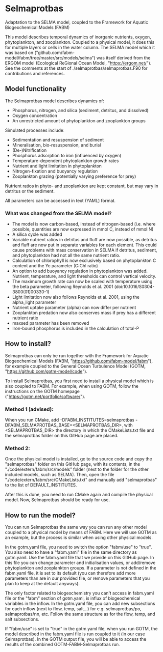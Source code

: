 # Selmaprotbas
Adaptation to the SELMA model, coupled to the Framework for Aquatic Biogeochemical Models (FABM)

This model describes temporal dynamics of inorganic nutrients, oxygen, phytoplankton, and zooplankton. Coupled to a physical model, it
does this for multiple layers or cells in the water column. The SELMA model which it was based on
("github.com/fabm-model/fabm/tree/master/src/models/selma") was itself derived from the ERGOM model (Ecological ReGional Ocean Model,
"https://ergom.net/"). See the comments at the start of ./selmaprotbas/selmaprotbas.F90 for contributions and references. 

## Model functionality
The Selmaprotbas model describes dynamics of:
- Phosphorus, nitrogen, and silica (sediment, detritus, and dissolved)
- Oxygen concentration
- An unrestricted amount of phytoplankton and zooplankton groups

Simulated processes include:
- Sedimentation and resuspension of sediment
- Mineralisation, bio-resuspension, and burial
- (De-)Nitrification
- Phosphorus adsorption to iron (influenced by oxygen)
- Temperature-dependent phytoplankton growth rates
- Nutrient and light limitation in phytoplankton
- Nitrogen-fixation and buoyancy regulation
- Zooplankton grazing (potentially varying preference for prey)

Nutrient ratios in phyto- and zooplankton are kept constant, but may vary in detritus or the sediment. 

All parameters can be accessed in text (YAML) format. 

### What was changed from the SELMA model?
- The model is now carbon-based, instead of nitrogen-based (i.e. where possible, quantities are now expressed in mmol C, instead of mmol N)
- A silica cycle was added
- Variable nutrient ratios in detritus and fluff are now possible, as detritus and fluff are now put in separate variables for each element.
  This could cause problems with mass conservation in SELMA if detritus, sediment, and phytoplankton had not all the same nutrient ratio. 
- Calculation of chlorophyll is now exclusively based on phytoplankton C content and the Yc parameter (C:Chl ratio)
- An option to add buoyancy regulation in phytoplankton was added. Nutrient, temperature, and light thresholds can control vertical velocity.
- The maximum growth rate can now be scaled with temperature using the beta parameter, following Reynolds et al. 2001 (doi:10.1016/S0304-3800(01)00330-1)
- Light limitation now also follows Reynolds et al. 2001, using the alpha_light parameter
- Nutrient uptake parameter (alpha) can now differ per nutrient
- Zooplankton predation now also conserves mass if prey has a different nutrient ratio
- maxsed parameter has been removed
- Iron-bound phosphorus is included in the calculation of total-P

## How to install?
Selmaprotbas can only be run together with the Framework for Aquatic Biogeochemical Models (FABM, "https://github.com/fabm-model/fabm"),
for example coupled to the General Ocean Turbulence Model (GOTM, "https://github.com/gotm-model/code"). 

To install Selmaprotbas, you first need to install a physical model which is also coupled to FABM. For example, when using GOTM, follow the
instructions on the GOTM homepage ("https://gotm.net/portfolio/software/").

### Method 1 (advised): 
When you run CMake, add -DFABM_INSTITUTES=selmaprotbas -DFABM_SELMAPROTBAS_BASE=<SELMAPROTBAS_DIR>, with <SELMAPROTBAS_DIR> the directory
in which the CMakeLists.txt file and the selmaprotbas folder on this GitHub page are placed. 

### Method 2:
Once the physical model is installed, go to the source code and copy the "selmaprotbas" folder on this GitHub page, with its contents,
in the "./code/extern/fabm/src/models" folder (next to the folder for the other included models, such as SELMA). Then, open the file
"./code/extern/fabm/src/CMakeLists.txt" and manually add "selmaprotbas" to the list of DEFAULT_INSTITUTES. 

After this is done, you need to run CMake again and compile the physical model. Now, Selmaprotbas should be ready for use.

## How to run the model?
You can run Selmaprotbas the same way you can run any other model coupled to a physical model by means of FABM. Here we will use GOTM as an example,
but the process is similar when using other physical models. 

In the gotm.yaml file, you need to switch the option "fabm/use" to "true". You also need to have a "fabm.yaml" file in the same directory as
gotm.yaml. Use the fabm.yaml file that we provide on this GitHub page. In this file you can change parameter and initialisation values,
or add/remove phytoplankton and zooplankton groups. If a parameter is not defined in the fabm.yaml file, it is set to its default (you
can therefore add more parameters than are in our provided file, or remove parameters that you plan to keep at the default anyways).

The only factor related to biogeochemistry you can't access in fabm.yaml file or the "fabm" section of gotm.yaml, is influx of biogeochemical
variables in the inflow. In the gotm.yaml file, you can add new subsections for each inflow (next to flow, temp, salt...) for e.g. selmaprotbas/po,
selmaprotbas/nn, etc. Follow the same structure as for the flow, temp, and salt subsections.  

If "fabm/use" is set to "true" in the gotm.yaml file, when you run GOTM, the model described in the fabm.yaml file is run coupled to it (in our
case Selmaprotbas). In the GOTM output file, you will be able to access the results of the combined GOTM-FABM-Selmaprotbas run. 
